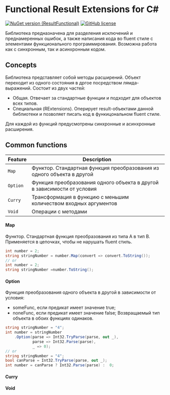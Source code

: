 # Functional Result Extensions for C&#35;

[![NuGet version (ResultFunctional)](https://img.shields.io/nuget/v/ResultFunctional.svg)](https://www.nuget.org/packages/ResultFunctional/)
[![GitHub license](https://img.shields.io/github/license/mashape/apistatus.svg)](https://github.com/vkhorikov/CSharpFunctionalExtensions/blob/master/LICENSE)

Библиотека предназначена для разделения исключений и преднамеренных ошибок, а также написания кода во fluent стиле с элементами функционального программирования. Возможна работа как с синхронным, так и асинхронным кодом.

## Concepts

Библиотека представляет собой методы расширений. Объект переходит из одного состояния в дргое посредством лямда-выражений. Состоит из двух частей:
- Общая. Отвечает за стандартные функции и подходит для объектов всех типов.
- Специальная (RExtensions). Оперирует result-объектами данной библиотеки и позволяет писать код в функицональном fluent стиле.

Для каждой из функций предусмотрены синхронные и асинхронные расширения.

## Common functions
Feature | Description
---------|------------
`Map` | Функтор. Стандартная функция преобразования из одного объекта в другой
`Option` | Функция преобразования одного объекта в другой в зависимости от условия
`Curry` | Трансформация в функцию с меньшим количеством входных аргументов
`Void` | Операции с методами
#### Map
Функтор. Стандартная функция преобразования из типа A в тип B. Применяется в цепочках, чтобы не нарушать fluent стиль.
```csharp
int number = 2;
string stringNumber = number.Map(convert => convert.ToString());
// or
int number = 2;
string stringNumber =number.ToString();
```
#### Option
Функция преобразования одного объекта в другой в зависимости от условия:
- someFunc, если предикат имеет значение true;
- noneFunc, если предикат имеет значение false;
Возвращаемый тип объекта в обоих функциях одинаков.
```csharp
string stringNumber = "4";
int number = stringNumber
    .Option(parse => Int32.TryParse(parse, out _),
            parse => Int32.Parse(parse),
            _ => 0);
// or
string stringNumber = "4";
bool canParse = Int32.TryParse(parse, out _);
int number = canParse ? Int32.Parse(parse) :  0;
```
#### Curry
#### Void





